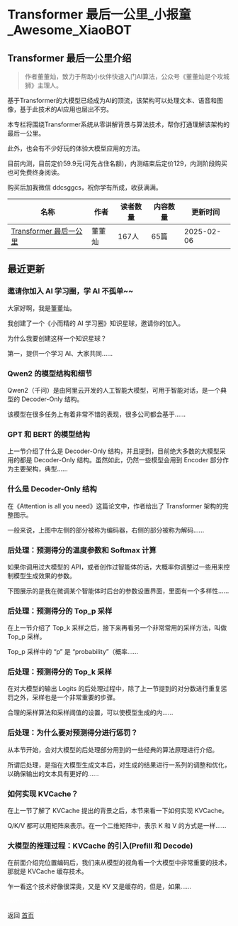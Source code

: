 # Transformer 最后一公里_小报童_Awesome_XiaoBOT

## Transformer 最后一公里介绍
> 作者董董灿，致力于帮助小伙伴快速入门AI算法，公众号《董董灿是个攻城狮》主理人。    
    
基于Transformer的大模型已经成为AI的顶流，该架构可以处理文本、语音和图像，基于此技术的AI应用也层出不穷。    
    
本专栏将围绕Transformer系统从零讲解背景与算法技术，帮你打通理解该架构的最后一公里。    
    
此外，也会有不少好玩的体验大模型应用的方法。    
    
目前内测，目前定价59.9元(可先占住名额)，内测结束后定价129，内测阶段购买也可免费终身阅读。    
    
购买后加我微信 ddcsggcs，祝你学有所成，收获满满。  
  


|名称|作者|读者数量|内容数量|更新时间|
|---|---|---|---|---|
|[Transformer 最后一公里](https://xiaobot.net/p/Transformer?refer=0b133df9-27dc-423b-8101-639049001c13)|董董灿|167人|65篇|2025-02-06|

## 最近更新
### 邀请你加入 AI 学习圈，学 AI 不孤单~~

大家好啊，我是董董灿。

我创建了一个《小而精的 AI 学习圈》知识星球，邀请你的加入。

为什么我要创建这样一个知识星球？

第一，提供一个学习 AI、大家共同......

### Qwen2 的模型结构和细节

Qwen2（千问）是由阿里云开发的人工智能大模型，可用于智能对话，是一个典型的 Decoder-Only 结构。

该模型在很多任务上有着非常不错的表现，很多公司都会基于......

### GPT 和 BERT 的模型结构

上一节介绍了什么是 Decoder-Only 结构，并且提到，目前绝大多数的大模型采用的都是 Decoder-Only 结构。虽然如此，仍然一些模型会用到
Encoder 部分作为主要架构，典型......

### 什么是 Decoder-Only 结构

在《Attention is all you need》这篇论文中，作者给出了 Transformer 架构的完整图示。

一般来说，上图中左侧的部分被称为编码器，右侧的部分被称为解码......

### 后处理：预测得分的温度参数和 Softmax 计算

如果你调用过大模型的 API，或者创作过智能体的话，大概率你调整过一些用来控制模型生成效果的参数。

下图展示的是我在微调某个智能体时后台的参数设置界面，里面有一个多样性......

### 后处理：预测得分的 Top_p 采样

在上一节介绍了 Top_k 采样之后，接下来再看另一个非常常用的采样方法，叫做 Top_p 采样。

Top_p 采样中的 “p” 是 “probability”（概率......

### 后处理：预测得分的 Top_k 采样

在对大模型的输出 Logits 的后处理过程中，除了上一节提到的对分数进行重复惩罚之外，采样也是一个非常重要的步骤。

合理的采样算法和采样阈值的设置，可以使模型生成的内......

### 后处理：为什么要对预测得分进行惩罚？

从本节开始，会对大模型的后处理部分用到的一些经典的算法原理进行介绍。

所谓后处理，是指在大模型生成文本后，对生成的结果进行一系列的调整和优化，以确保输出的文本具有更好的......

### 如何实现 KVCache？

在上一节了解了 KVCache 提出的背景之后，本节来看一下如何实现 KVCache。

Q/K/V 都可以用矩阵来表示。在一个二维矩阵中，表示 K 和 V 的方式是一样......

### 大模型的推理过程：KVCache 的引入(Prefill 和 Decode)

在前面介绍完位置编码后，我们来从模型的视角看一个大模型中非常重要的技术，那就是 KVCache 缓存技术。

乍一看这个技术好像很深奥，又是 KV 又是缓存的，但是，如果......


<a href="https://github.com/Reno9527/awesome-xiaobot" style="color: white; text-decoration: none;">awesome-xiaobot</a>

返回 [首页](../README.md)
